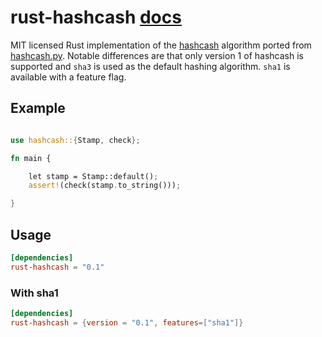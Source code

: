 # rust-hashcash [docs](https://durch.github.io/rust-hashcash/hashcash/)

MIT licensed Rust implementation of the [hashcash](http://www.hashcash.org/) algorithm ported from [hashcash.py](https://www.gnosis.cx/download/gnosis/util/hashcash.py). Notable differences are that only version 1 of hashcash is supported and `sha3` is used as the default hashing algorithm. `sha1` is available with a feature flag.

## Example

```rust

use hashcash::{Stamp, check};

fn main {

    let stamp = Stamp::default();
    assert!(check(stamp.to_string()));

}

```

## Usage

```toml
[dependencies]
rust-hashcash = "0.1"
```

### With sha1

```toml
[dependencies]
rust-hashcash = {version = "0.1", features=["sha1"]}
```
